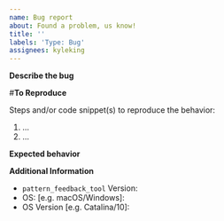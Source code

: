 ```yaml
---
name: Bug report
about: Found a problem, us know!
title: ''
labels: 'Type: Bug'
assignees: kyleking
---
```


**Describe the bug**
<!-- Describe the bug -->

#**To Reproduce**
<!-- How can someone else replicate the issue -->

Steps and/or code snippet(s) to reproduce the behavior:

1. ...
1. ...

**Expected behavior**
<!-- What did you expect? -->

**Additional Information**
<!-- Add any relevant versions -->

- `pattern_feedback_tool` Version:
- OS: \[e.g. macOS/Windows\]:
- OS Version \[e.g. Catalina/10\]:
<!-- Add `pip freeze` or other version information that is relevant -->

